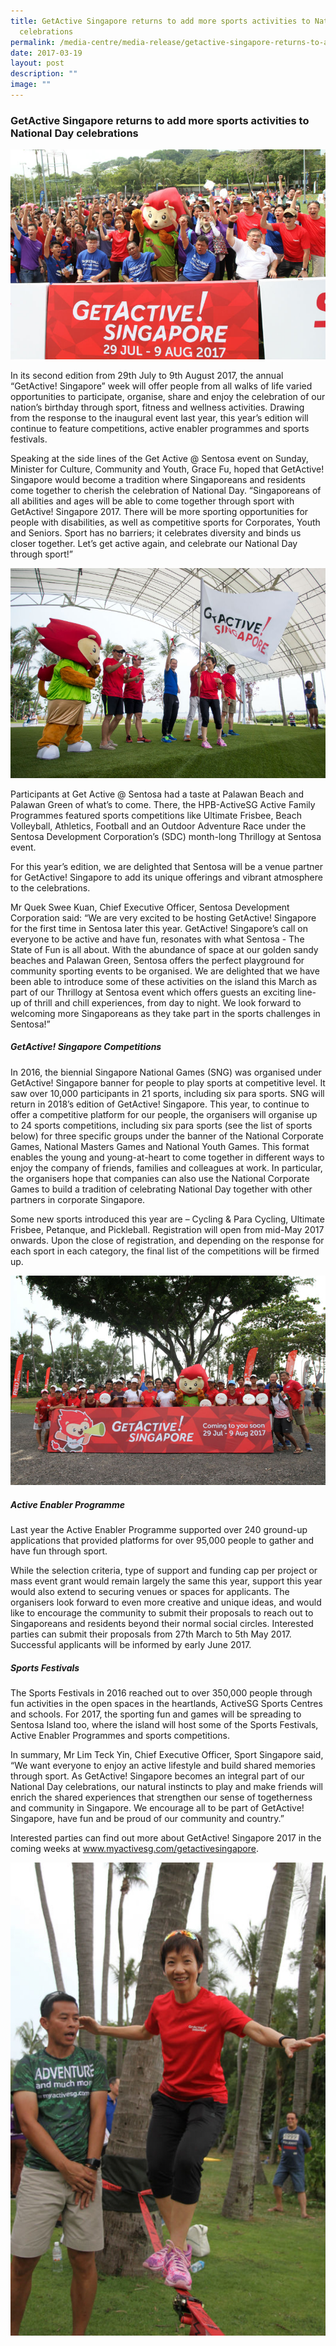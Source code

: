 ```yaml
---
title: GetActive Singapore returns to add more sports activities to National Day
  celebrations
permalink: /media-centre/media-release/getactive-singapore-returns-to-add-more-sports-activities-to-national/
date: 2017-03-19
layout: post
description: ""
image: ""
---
```

### **GetActive Singapore returns to add more sports activities to National Day celebrations**
![](/images/Media%20Centre/Media%20Release/2017/March/Minister%20Grace%20Fu%20with%20participants%20of%20GetActive%20at%20Sentosa.jpeg)

In its second edition from 29th July to 9th August 2017, the annual “GetActive! Singapore” week will offer people from all walks of life varied opportunities to participate, organise, share and enjoy the celebration of our nation’s birthday through sport, fitness and wellness activities. Drawing from the response to the inaugural event last year, this year’s edition will continue to feature competitions, active enabler programmes and sports festivals.

Speaking at the side lines of the Get Active @ Sentosa event on Sunday, Minister for Culture, Community and Youth, Grace Fu, hoped that GetActive! Singapore would become a tradition where Singaporeans and residents come together to cherish the celebration of National Day. “Singaporeans of all abilities and ages will be able to come together through sport with GetActive! Singapore 2017. There will be more sporting opportunities for people with disabilities, as well as competitive sports for Corporates, Youth and Seniors. Sport has no barriers; it celebrates diversity and binds us closer together. Let’s get active again, and celebrate our National Day through sport!”

![](/images/Media%20Centre/Media%20Release/2017/March/Minister%20Grace%20Fu%20flags%20off%20the%20Adventure%20Race%20with%20Team%20Nila%20and%20GOHs.jpeg)

Participants at Get Active @ Sentosa had a taste at Palawan Beach and Palawan Green of what’s to come. There, the HPB-ActiveSG Active Family Programmes featured sports competitions like Ultimate Frisbee, Beach Volleyball, Athletics, Football and an Outdoor Adventure Race under the Sentosa Development Corporation’s (SDC) month-long Thrillogy at Sentosa event.

For this year’s edition, we are delighted that Sentosa will be a venue partner for GetActive! Singapore to add its unique offerings and vibrant atmosphere to the celebrations.

Mr Quek Swee Kuan, Chief Executive Officer, Sentosa Development Corporation said: “We are very excited to be hosting GetActive! Singapore for the first time in Sentosa later this year. GetActive! Singapore’s call on everyone to be active and have fun, resonates with what Sentosa - The State of Fun is all about. With the abundance of space at our golden sandy beaches and Palawan Green, Sentosa offers the perfect playground for community sporting events to be organised. We are delighted that we have been able to introduce some of these activities on the island this March as part of our Thrillogy at Sentosa event which offers guests an exciting line-up of thrill and chill experiences, from day to night. We look forward to welcoming more Singaporeans as they take part in the sports challenges in Sentosa!”

##### **GetActive! Singapore Competitions**
In 2016, the biennial Singapore National Games (SNG) was organised under GetActive! Singapore banner for people to play sports at competitive level. It saw over 10,000 participants in 21 sports, including six para sports. SNG will return in 2018’s edition of GetActive! Singapore. This year, to continue to offer a competitive platform for our people, the organisers will organise up to 24 sports competitions, including six para sports (see the list of sports below) for three specific groups under the banner of the National Corporate Games, National Masters Games and National Youth Games. This format enables the young and young-at-heart to come together in different ways to enjoy the company of friends, families and colleagues at work. In particular, the organisers hope that companies can also use the National Corporate Games to build a tradition of celebrating National Day together with other partners in corporate Singapore.

Some new sports introduced this year are – Cycling & Para Cycling, Ultimate Frisbee, Petanque, and Pickleball. Registration will open from mid-May 2017 onwards. Upon the close of registration, and depending on the response for each sport in each category, the final list of the competitions will be firmed up.

![](/images/Media%20Centre/Media%20Release/2017/March/Minster%20Grace%20Fu%20with%20participants%20from%20Ultimate%20Frisbee.jpeg)

##### **Active Enabler Programme**
Last year the Active Enabler Programme supported over 240 ground-up applications that provided platforms for over 95,000 people to gather and have fun through sport.

While the selection criteria, type of support and funding cap per project or mass event grant would remain largely the same this year, support this year would also extend to securing venues or spaces for applicants. The organisers look forward to even more creative and unique ideas, and would like to encourage the community to submit their proposals to reach out to Singaporeans and residents beyond their normal social circles. Interested parties can submit their proposals from 27th March to 5th May 2017. Successful applicants will be informed by early June 2017.

##### **Sports Festivals**
The Sports Festivals in 2016 reached out to over 350,000 people through fun activities in the open spaces in the heartlands, ActiveSG Sports Centres and schools. For 2017, the sporting fun and games will be spreading to Sentosa Island too, where the island will host some of the Sports Festivals, Active Enabler Programmes and sports competitions.

In summary, Mr Lim Teck Yin, Chief Executive Officer, Sport Singapore said, “We want everyone to enjoy an active lifestyle and build shared memories through sport. As GetActive! Singapore becomes an integral part of our National Day celebrations, our natural instincts to play and make friends will enrich the shared experiences that strengthen our sense of togetherness and community in Singapore. We encourage all to be part of GetActive! Singapore, have fun and be proud of our community and country.”

Interested parties can find out more about GetActive! Singapore 2017 in the coming weeks at www.myactivesg.com/getactivesingapore.

![](/images/Media%20Centre/Media%20Release/2017/March/Minister%20Grace%20Fu%20trying%20out%20slacklining.jpeg)